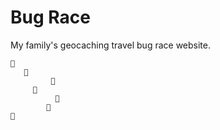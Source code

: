 # Bug Race 

My family's geocaching travel bug race website.
```
🏁
   🐜
         🐛
     🐞
          🦗
        🦟
🏁
```
